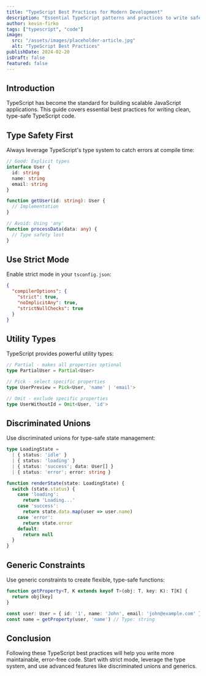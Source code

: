 ```yaml
---
title: "TypeScript Best Practices for Modern Development"
description: "Essential TypeScript patterns and practices to write safer, more maintainable code"
author: kevin-firko
tags: ["typescript", "code"]
image:
  src: "/assets/images/placeholder-article.jpg"
  alt: "TypeScript Best Practices"
publishDate: 2024-02-20
isDraft: false
featured: false
---
```


## Introduction

TypeScript has become the standard for building scalable JavaScript applications. This guide covers essential best practices for writing clean, type-safe TypeScript code.

## Type Safety First

Always leverage TypeScript's type system to catch errors at compile time:

```typescript
// Good: Explicit types
interface User {
  id: string
  name: string
  email: string
}

function getUser(id: string): User {
  // Implementation
}

// Avoid: Using 'any'
function processData(data: any) {
  // Type safety lost
}
```

## Use Strict Mode

Enable strict mode in your `tsconfig.json`:

```json
{
  "compilerOptions": {
    "strict": true,
    "noImplicitAny": true,
    "strictNullChecks": true
  }
}
```

## Utility Types

TypeScript provides powerful utility types:

```typescript
// Partial - makes all properties optional
type PartialUser = Partial<User>

// Pick - select specific properties
type UserPreview = Pick<User, 'name' | 'email'>

// Omit - exclude specific properties
type UserWithoutId = Omit<User, 'id'>
```

## Discriminated Unions

Use discriminated unions for type-safe state management:

```typescript
type LoadingState =
  | { status: 'idle' }
  | { status: 'loading' }
  | { status: 'success'; data: User[] }
  | { status: 'error'; error: string }

function renderState(state: LoadingState) {
  switch (state.status) {
    case 'loading':
      return 'Loading...'
    case 'success':
      return state.data.map(user => user.name)
    case 'error':
      return state.error
    default:
      return null
  }
}
```

## Generic Constraints

Use generic constraints to create flexible, type-safe functions:

```typescript
function getProperty<T, K extends keyof T>(obj: T, key: K): T[K] {
  return obj[key]
}

const user: User = { id: '1', name: 'John', email: 'john@example.com' }
const name = getProperty(user, 'name') // Type: string
```

## Conclusion

Following these TypeScript best practices will help you write more maintainable, error-free code. Start with strict mode, leverage the type system, and use advanced features like discriminated unions and generics.
